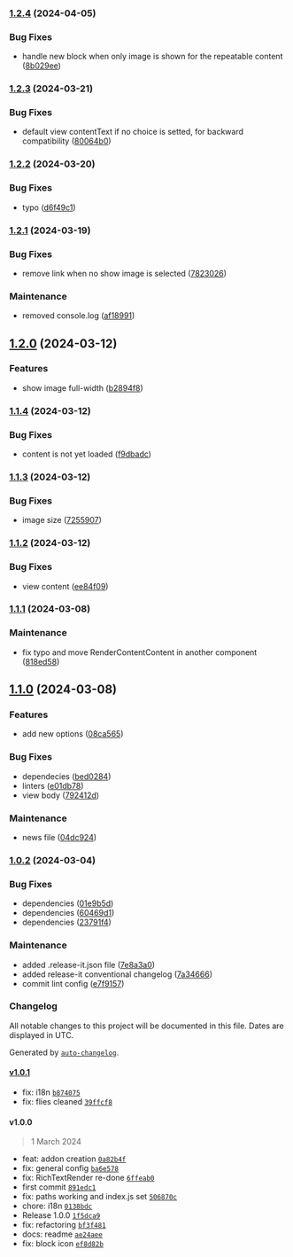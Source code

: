 

### [1.2.4](https://github.com/collective/volto-repeatable-content-block/compare/v1.2.3...v1.2.4) (2024-04-05)


### Bug Fixes

* handle new block when only image is shown for the repeatable content ([8b029ee](https://github.com/collective/volto-repeatable-content-block/commit/8b029ee6311b30039ee3495ef5072a6264b6ef56))

### [1.2.3](https://github.com/collective/volto-repeatable-content-block/compare/v1.2.2...v1.2.3) (2024-03-21)


### Bug Fixes

* default view contentText if no choice is setted, for backward compatibility ([80064b0](https://github.com/collective/volto-repeatable-content-block/commit/80064b0b63fe09996745624d71a2c35c12450f63))

### [1.2.2](https://github.com/collective/volto-repeatable-content-block/compare/v1.2.1...v1.2.2) (2024-03-20)


### Bug Fixes

* typo ([d6f49c1](https://github.com/collective/volto-repeatable-content-block/commit/d6f49c106a5d186279c4325a7362ffc480c582f1))

### [1.2.1](https://github.com/collective/volto-repeatable-content-block/compare/v1.2.0...v1.2.1) (2024-03-19)


### Bug Fixes

* remove link when no show image is selected ([7823026](https://github.com/collective/volto-repeatable-content-block/commit/7823026487e35ac2872859c4eb588a8aa9ce2a3b))


### Maintenance

* removed console.log ([af18991](https://github.com/collective/volto-repeatable-content-block/commit/af189919439b8df78a8e703900fa210553324ce5))

## [1.2.0](https://github.com/collective/volto-repeatable-content-block/compare/v1.1.4...v1.2.0) (2024-03-12)


### Features

* show image full-width ([b2894f8](https://github.com/collective/volto-repeatable-content-block/commit/b2894f8863350febacb577607d78fc512678fd01))

### [1.1.4](https://github.com/collective/volto-repeatable-content-block/compare/v1.1.3...v1.1.4) (2024-03-12)


### Bug Fixes

* content is not yet loaded ([f9dbadc](https://github.com/collective/volto-repeatable-content-block/commit/f9dbadcaec0223a8bf9afe2273d854ac689bb6fd))

### [1.1.3](https://github.com/collective/volto-repeatable-content-block/compare/v1.1.2...v1.1.3) (2024-03-12)


### Bug Fixes

* image size ([7255907](https://github.com/collective/volto-repeatable-content-block/commit/72559078ecbe35f079d9875a2f4d7544d9b1853d))

### [1.1.2](https://github.com/collective/volto-repeatable-content-block/compare/v1.1.1...v1.1.2) (2024-03-12)


### Bug Fixes

* view content ([ee84f09](https://github.com/collective/volto-repeatable-content-block/commit/ee84f099db15f6d79c5a2047df21768bf61b95be))

### [1.1.1](https://github.com/collective/volto-repeatable-content-block/compare/v1.1.0...v1.1.1) (2024-03-08)


### Maintenance

* fix typo and move RenderContentContent in another component ([818ed58](https://github.com/collective/volto-repeatable-content-block/commit/818ed5825e93258f7a38b9391091998f29f6da97))

## [1.1.0](https://github.com/collective/volto-repeatable-content-block/compare/v1.0.2...v1.1.0) (2024-03-08)


### Features

* add new options ([08ca565](https://github.com/collective/volto-repeatable-content-block/commit/08ca565d17511da7e4229469b2677b7e0e6d583b))


### Bug Fixes

* dependecies ([bed0284](https://github.com/collective/volto-repeatable-content-block/commit/bed0284d781fee4be2573f7732d345e82fe3489c))
* linters ([e01db78](https://github.com/collective/volto-repeatable-content-block/commit/e01db78892177c136c477ea7c57df68d9e75be6b))
* view body ([792412d](https://github.com/collective/volto-repeatable-content-block/commit/792412dcef2292e55c8bf34cfa98f1d32cfe50c5))


### Maintenance

* news file ([04dc924](https://github.com/collective/volto-repeatable-content-block/commit/04dc92483d9fe9712bd02b03715d35a68c8153ec))

### [1.0.2](https://github.com/collective/volto-repeatable-content-block/compare/v1.0.1...v1.0.2) (2024-03-04)


### Bug Fixes

* dependencies ([01e9b5d](https://github.com/collective/volto-repeatable-content-block/commit/01e9b5d9010f83554b9e2b8a0a51e13761a5f4b1))
* dependencies ([60469d1](https://github.com/collective/volto-repeatable-content-block/commit/60469d18d05c29c3dc50814709fba22d45a7c359))
* dependencies ([23791f4](https://github.com/collective/volto-repeatable-content-block/commit/23791f4e72f437c1b440cf8d60fa4649d5a721f4))


### Maintenance

* added .release-it.json file ([7e8a3a0](https://github.com/collective/volto-repeatable-content-block/commit/7e8a3a063fa518b4e201defc5d7eb01a29b9866d))
* added release-it conventional changelog ([7a34666](https://github.com/collective/volto-repeatable-content-block/commit/7a346669926eb0fbd275a6c1988bf3d6d7eb5f0f))
* commit lint config ([e7f9157](https://github.com/collective/volto-repeatable-content-block/commit/e7f9157a7c2bb9c1b23f54e2ea14b37a574839ec))

### Changelog

All notable changes to this project will be documented in this file. Dates are displayed in UTC.

Generated by [`auto-changelog`](https://github.com/CookPete/auto-changelog).

#### [v1.0.1](https://github.com/collective/volto-repeatable-content-block/compare/v1.0.0...v1.0.1)

- fix: i18n [`b874075`](https://github.com/collective/volto-repeatable-content-block/commit/b8740759a6df30ed3ac8471084489bf661575a08)
- fix: flies cleaned [`39ffcf8`](https://github.com/collective/volto-repeatable-content-block/commit/39ffcf825a0159739603ecd937df06e60af34c42)

#### v1.0.0

> 1 March 2024

- feat: addon creation [`0a82b4f`](https://github.com/collective/volto-repeatable-content-block/commit/0a82b4fc0595862763d76ab8eb2a0a3c804bb135)
- fix: general config [`ba6e578`](https://github.com/collective/volto-repeatable-content-block/commit/ba6e5786730b61b69319cf1f8a0686e57f6eba1c)
- fix: RichTextRender re-done [`6ffeab0`](https://github.com/collective/volto-repeatable-content-block/commit/6ffeab04748e490ed2d86d09bb7a9ad408971e86)
- first commit [`891edc1`](https://github.com/collective/volto-repeatable-content-block/commit/891edc1b191a9353e586cce8f542922be83975fd)
- fix: paths working and index.js set [`506870c`](https://github.com/collective/volto-repeatable-content-block/commit/506870c98eee7e3881bf429302980c95e8d3858d)
- chore: i18n [`0138bdc`](https://github.com/collective/volto-repeatable-content-block/commit/0138bdcbc871459fdfd0ff07996379ea49bae8af)
- Release 1.0.0 [`1f5dca9`](https://github.com/collective/volto-repeatable-content-block/commit/1f5dca957f7b8c3db3b4a232e4c0eb80d4d0e76b)
- fix: refactoring [`bf3f481`](https://github.com/collective/volto-repeatable-content-block/commit/bf3f481e41d869df0c68defda7cbb83f9ef776c4)
- docs: readme [`ae24aee`](https://github.com/collective/volto-repeatable-content-block/commit/ae24aeee83f5d26306a6760a51d7f5a72a76196d)
- fix: block icon [`ef8d82b`](https://github.com/collective/volto-repeatable-content-block/commit/ef8d82bfa9fcca84e6283bc7cd9c0eeab2e04363)